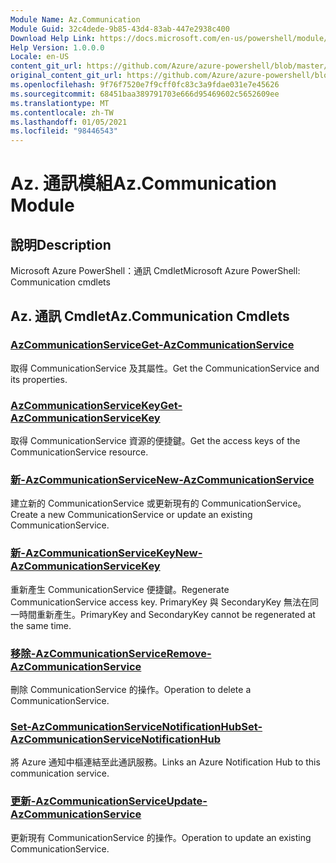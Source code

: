 ```yaml
---
Module Name: Az.Communication
Module Guid: 32c4dede-9b85-43d4-83ab-447e2938c400
Download Help Link: https://docs.microsoft.com/en-us/powershell/module/az.communication
Help Version: 1.0.0.0
Locale: en-US
content_git_url: https://github.com/Azure/azure-powershell/blob/master/src/Communication/help/Az.Communication.md
original_content_git_url: https://github.com/Azure/azure-powershell/blob/master/src/Communication/help/Az.Communication.md
ms.openlocfilehash: 9f76f7520e7f9cff0fc83c3a9fdae031e7e45626
ms.sourcegitcommit: 68451baa389791703e666d95469602c5652609ee
ms.translationtype: MT
ms.contentlocale: zh-TW
ms.lasthandoff: 01/05/2021
ms.locfileid: "98446543"
---
```

# <span data-ttu-id="dadfa-101">Az. 通訊模組</span><span class="sxs-lookup"><span data-stu-id="dadfa-101">Az.Communication Module</span></span>
## <span data-ttu-id="dadfa-102">說明</span><span class="sxs-lookup"><span data-stu-id="dadfa-102">Description</span></span>
<span data-ttu-id="dadfa-103">Microsoft Azure PowerShell：通訊 Cmdlet</span><span class="sxs-lookup"><span data-stu-id="dadfa-103">Microsoft Azure PowerShell: Communication cmdlets</span></span>

## <span data-ttu-id="dadfa-104">Az. 通訊 Cmdlet</span><span class="sxs-lookup"><span data-stu-id="dadfa-104">Az.Communication Cmdlets</span></span>
### [<span data-ttu-id="dadfa-105">AzCommunicationService</span><span class="sxs-lookup"><span data-stu-id="dadfa-105">Get-AzCommunicationService</span></span>](Get-AzCommunicationService.md)
<span data-ttu-id="dadfa-106">取得 CommunicationService 及其屬性。</span><span class="sxs-lookup"><span data-stu-id="dadfa-106">Get the CommunicationService and its properties.</span></span>

### [<span data-ttu-id="dadfa-107">AzCommunicationServiceKey</span><span class="sxs-lookup"><span data-stu-id="dadfa-107">Get-AzCommunicationServiceKey</span></span>](Get-AzCommunicationServiceKey.md)
<span data-ttu-id="dadfa-108">取得 CommunicationService 資源的便捷鍵。</span><span class="sxs-lookup"><span data-stu-id="dadfa-108">Get the access keys of the CommunicationService resource.</span></span>

### [<span data-ttu-id="dadfa-109">新-AzCommunicationService</span><span class="sxs-lookup"><span data-stu-id="dadfa-109">New-AzCommunicationService</span></span>](New-AzCommunicationService.md)
<span data-ttu-id="dadfa-110">建立新的 CommunicationService 或更新現有的 CommunicationService。</span><span class="sxs-lookup"><span data-stu-id="dadfa-110">Create a new CommunicationService or update an existing CommunicationService.</span></span>

### [<span data-ttu-id="dadfa-111">新-AzCommunicationServiceKey</span><span class="sxs-lookup"><span data-stu-id="dadfa-111">New-AzCommunicationServiceKey</span></span>](New-AzCommunicationServiceKey.md)
<span data-ttu-id="dadfa-112">重新產生 CommunicationService 便捷鍵。</span><span class="sxs-lookup"><span data-stu-id="dadfa-112">Regenerate CommunicationService access key.</span></span>
<span data-ttu-id="dadfa-113">PrimaryKey 與 SecondaryKey 無法在同一時間重新產生。</span><span class="sxs-lookup"><span data-stu-id="dadfa-113">PrimaryKey and SecondaryKey cannot be regenerated at the same time.</span></span>

### [<span data-ttu-id="dadfa-114">移除-AzCommunicationService</span><span class="sxs-lookup"><span data-stu-id="dadfa-114">Remove-AzCommunicationService</span></span>](Remove-AzCommunicationService.md)
<span data-ttu-id="dadfa-115">刪除 CommunicationService 的操作。</span><span class="sxs-lookup"><span data-stu-id="dadfa-115">Operation to delete a CommunicationService.</span></span>

### [<span data-ttu-id="dadfa-116">Set-AzCommunicationServiceNotificationHub</span><span class="sxs-lookup"><span data-stu-id="dadfa-116">Set-AzCommunicationServiceNotificationHub</span></span>](Set-AzCommunicationServiceNotificationHub.md)
<span data-ttu-id="dadfa-117">將 Azure 通知中樞連結至此通訊服務。</span><span class="sxs-lookup"><span data-stu-id="dadfa-117">Links an Azure Notification Hub to this communication service.</span></span>

### [<span data-ttu-id="dadfa-118">更新-AzCommunicationService</span><span class="sxs-lookup"><span data-stu-id="dadfa-118">Update-AzCommunicationService</span></span>](Update-AzCommunicationService.md)
<span data-ttu-id="dadfa-119">更新現有 CommunicationService 的操作。</span><span class="sxs-lookup"><span data-stu-id="dadfa-119">Operation to update an existing CommunicationService.</span></span>

